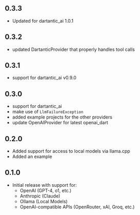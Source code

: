 ## 0.3.3

  - Updated for dartantic_ai 1.0.1

## 0.3.2

- updated DartanticProvider that properly handles tool calls

## 0.3.1

- support for dartantic_ai v0.9.0

## 0.3.0

- support for dartantic_ai
- make use of `LlmFailureException`
- added example projects for the other providers
- update OpenAIProvider for latest openai_dart

## 0.2.0

- Added support for access to local models via llama.cpp
- Added an example

## 0.1.0

- Initial release with support for:
  * OpenAI (GPT-4, o1, etc.)
  * Anthropic (Claude)
  * Ollama (Local Models)
  * OpenAI-compatible APIs (OpenRouter, xAI, Groq, etc.)

